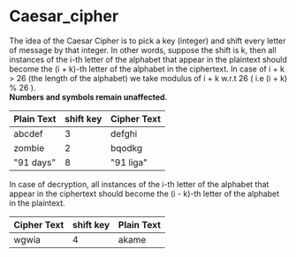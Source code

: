 # Caesar_cipher

The idea of the Caesar Cipher is to pick a key (integer) and shift every letter of message by that integer. In other words, suppose the shift is k, then all instances of the i-th letter of the alphabet that appear in the plaintext should become the (i + k)-th letter of the alphabet in the ciphertext. In case of i + k > 26 (the length of the alphabet)
we take modulus of i + k w.r.t 26 ( i.e (i + k) % 26 ). <br />
**Numbers and symbols remain unaffected.**

| Plain Text | shift key | Cipher Text  | 
| -----------| ----------| ------------ |
| abcdef     |    3      | defghi       |
| zombie     |    2      | bqodkg       |
| "91 days"  |    8      | "91 liga"    |

In case of decryption, all instances of the i-th letter of the alphabet that appear in the ciphertext should become the (i - k)-th letter of the alphabet in the plaintext.

| Cipher Text | shift key | Plain Text  | 
| ------------|-----------| ------------|
|  wgwia      |    4      | akame       |

